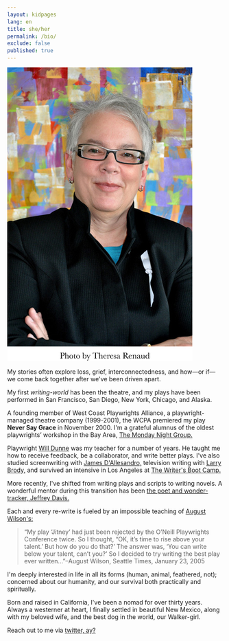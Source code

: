 ```yaml
---
layout: kidpages
lang: en
title: she/her
permalink: /bio/
exclude: false
published: true
---
```


<img class="col one right" alt="JD Eames" src="/img/jde.jpg">
<p>My stories often explore loss, grief, interconnectedness, and how—or if—we come back together after we've been driven apart.</p>
<p>My first <em>writing-world</em> has been the theatre, and my plays have been performed in San Francisco, San Diego, New York, Chicago, and Alaska.</p>

<p>A founding member of West Coast Playwrights Alliance, a playwright-managed theatre company (1999-2001), the WCPA premiered my play <strong>Never Say Grace</strong> in November 2000. 
I'm a grateful alumnus of the oldest playwrights’ workshop in the Bay Area, <a href="http://mondaynightgroup.net" target="blank">The Monday Night Group.</a></p>

<p>Playwright <a href="http://www.willdunne.com" target="_blank">Will Dunne</a> was my teacher for a number of years. He taught me how to receive feedback, be a collaborator, and write better plays. I've also studied screenwriting with <a href="https://en.wikipedia.org/wiki/James_Dalessandro" target="_blank">James D'Allesandro,</a> television writing with <a href="http://tvwriter.net" target="_blank">Larry Brody,</a> and survived an intensive in Los Angeles at <a href="http://www.writersbootcamp.com" target="_blank">The Writer's Boot Camp.</a></p>
<p>More recently, I've shifted from writing plays and scripts to writing novels. A wonderful mentor during this transition has been <a href="http://trackingwonder.com" target="blank">the poet and wonder-tracker, Jeffrey Davis.</a></p>
<p>Each and every re-write is fueled by an impossible teaching of <a href="http://www.augustwilson.net" target="_blank">August Wilson's:</a> 
<blockquote>“My play ‘Jitney’ had just been rejected by the O’Neill Playwrights Conference twice. So I thought, “OK, it’s time to rise above your talent.’ But how do you do that?’ The answer was, ‘You can write below your talent, can’t you?’ So I decided to try writing the best play ever written...”–August Wilson, Seattle Times, January 23, 2005</blockquote>
<p>I'm deeply interested in life in all its forms (human, animal, feathered, not); concerned about our humanity, and our survival both practically and spiritually.</p>
<p>Born and raised in California, I've been a nomad for over thirty years. Always a westerner at heart, I finally settled in beautiful New Mexico, along with my beloved wife, and the best dog in the world, our Walker-girl.</p>
<p>Reach out to me via <a href="https://twitter.com/{{ site.twitter_username }}"><i class="fa fa-twitter"></i> twitter, ay?</a></p>